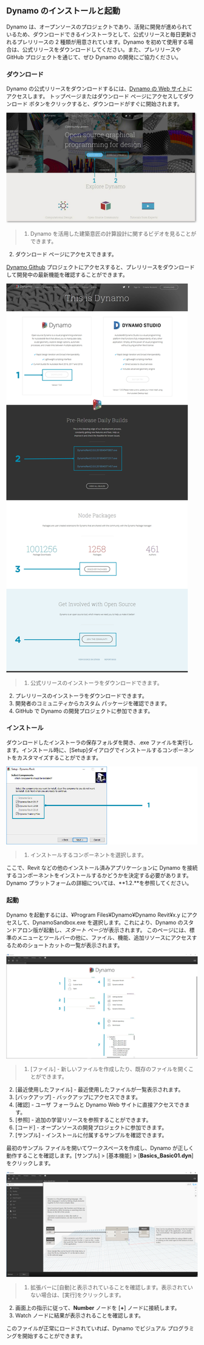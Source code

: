 

## Dynamo のインストールと起動

Dynamo は、オープンソースのプロジェクトであり、活発に開発が進められているため、ダウンロードできるインストーラとして、公式リリースと毎日更新されるプレリリースの 2 種類が用意されています。Dynamo を初めて使用する場合は、公式リリースをダウンロードしてください。また、プレリリースや GitHub プロジェクトを通じて、ぜひ Dynamo の開発にご協力ください。

### ダウンロード

Dynamo の公式リリースをダウンロードするには、[Dynamo の Web サイト](http://dynamobim.com/)にアクセスします。 トップページまたはダウンロード ページにアクセスしてダウンロード ボタンをクリックすると、ダウンロードがすぐに開始されます。

![Web サイトのトップページ](images/2-1/01-DynamoHomepage.jpg)

> 1. Dynamo を活用した建築意匠の計算設計に関するビデオを見ることができます。
2. ダウンロード ページにアクセスできます。

[Dynamo Github](https://github.com/DynamoDS/Dynamo) プロジェクトにアクセスすると、プレリリースをダウンロードして開発中の最新機能を確認することができます。

![Web サイトのダウンロード ページ](images/2-1/02-DynamoDownload.jpg)

> 1. 公式リリースのインストーラをダウンロードできます。
2. プレリリースのインストーラをダウンロードできます。
3. 開発者のコミュニティからカスタム パッケージを確認できます。
4. GitHub で Dynamo の開発プロジェクトに参加できます。

### インストール

ダウンロードしたインストーラの保存フォルダを開き、.exe ファイルを実行します。インストール時に、[Setup]ダイアログでインストールするコンポーネントをカスタマイズすることができます。

![[Setup]ウィンドウ](images/2-1/03-InstallSetup.jpg)

> 1. インストールするコンポーネントを選択します。

ここで、Revit などの他のインストール済みアプリケーションに Dynamo を接続するコンポーネントをインストールするかどうかを決定する必要があります。Dynamo プラットフォームの詳細については、**1.2.**を参照してください。

### 起動

Dynamo を起動するには、¥Program Files¥Dynamo¥Dynamo Revit¥x.y にアクセスして、DynamoSandbox.exe を選択します。これにより、Dynamo のスタンドアロン版が起動し、*スタート ページ*が表示されます。 このページには、標準のメニューとツールバーの他に、ファイル、機能、追加リソースにアクセスするためのショートカットの一覧が表示されます。

![Dynamo スタート ページ](images/2-1/04-DynamoStartpage.jpg)

> 1. [ファイル] - 新しいファイルを作成したり、既存のファイルを開くことができます。
2. [最近使用したファイル] - 最近使用したファイルが一覧表示されます。
3. [バックアップ] - バックアップにアクセスできます。
4. [確認] - ユーザ フォーラムと Dynamo Web サイトに直接アクセスできます。
5. [参照] - 追加の学習リソースを参照することができます。
6. [コード] - オープンソースの開発プロジェクトに参加できます。
7. [サンプル] - インストールに付属するサンプルを確認できます。

最初のサンプル ファイルを開いてワークスペースを作成し、Dynamo が正しく動作することを確認します。[サンプル] > [基本機能] > [**Basics_Basic01.dyn**] をクリックします。

![アップデートが必要 - Basics_Basic01](images/2-1/05-Basics_Basic01.jpg)

> 1. 拡張バーに[自動]と表示されていることを確認します。表示されていない場合は、[実行]をクリックします。
2. 画面上の指示に従って、**Number** ノードを [**+**] ノードに接続します。
3. Watch ノードに結果が表示されることを確認します。

このファイルが正常にロードされていれば、Dynamo でビジュアル プログラミングを開始することができます。


